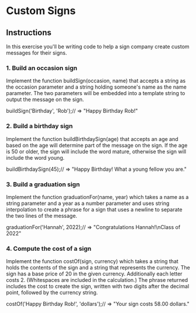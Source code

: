 # Custom Signs

## Instructions

In this exercise you'll be writing code to help a sign company create custom messages for their signs.

### 1. Build an occasion sign
Implement the function buildSign(occasion, name) that accepts a string as the occasion parameter and a string holding someone's name as the name parameter. The two parameters will be embedded into a template string to output the message on the sign.

buildSign('Birthday', 'Rob');// => "Happy Birthday Rob!"

### 2. Build a birthday sign
Implement the function buildBirthdaySign(age) that accepts an age and based on the age will determine part of the message on the sign. If the age is 50 or older, the sign will include the word mature, otherwise the sign will include the word young.

buildBirthdaySign(45);// => "Happy Birthday! What a young fellow you are."

### 3. Build a graduation sign
Implement the function graduationFor(name, year) which takes a name as a string parameter and a year as a number parameter and uses string interpolation to create a phrase for a sign that uses a newline to separate the two lines of the message.

graduationFor('Hannah', 2022);// => "Congratulations Hannah!\nClass of 2022"

### 4. Compute the cost of a sign
Implement the function costOf(sign, currency) which takes a string that holds the contents of the sign and a string that represents the currency. The sign has a base price of 20 in the given currency. Additionally each letter costs 2. (Whitespaces are included in the calculation.) The phrase returned includes the cost to create the sign, written with two digits after the decimal point, followed by the currency string.

costOf('Happy Birthday Rob!', 'dollars');// => "Your sign costs 58.00 dollars."
